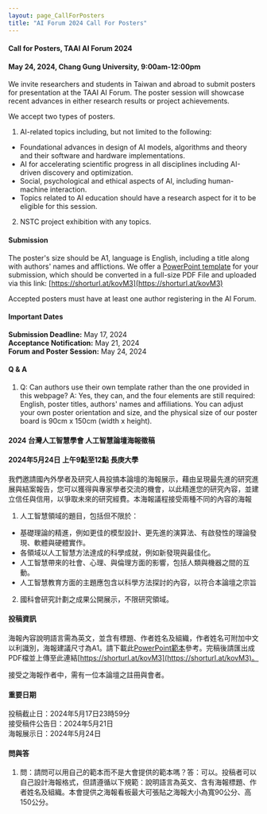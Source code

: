 ```yaml
---
layout: page_CallForPosters
title: "AI Forum 2024 Call For Posters"
---
```


#### Call for Posters, TAAI AI Forum 2024
#### May 24, 2024, Chang Gung University, 9:00am-12:00pm

We invite researchers and students in Taiwan and abroad to submit posters for presentation at the TAAI AI Forum. The poster session will showcase recent advances in either research results or project achievements. 

We accept two types of posters.
1. AI-related topics including, but not limited to the following:
- Foundational advances in design of AI models, algorithms and theory and their software and hardware implementations.
- AI for accelerating scientific progress in all disciplines including AI-driven discovery and optimization.
- Social, psychological and ethical aspects of AI, including human-machine interaction.
- Topics related to AI education should have a research aspect for it to be eligible for this session.
2. NSTC project exhibition with any topics.

#### Submission

The poster's size should be A1, language is English, including a title along with authors' names and afflictions. We offer a [PowerPoint template](https://docs.google.com/presentation/d/17yOpgadtPBwS3zAoy23DtTxeMtN1ZCce/edit?usp=sharing&ouid=117648312492788736391&rtpof=true&sd=true) for your submission, which should be converted in a full-size PDF File and uploaded via this link: [https://shorturl.at/kovM3](https://shorturl.at/kovM3)

Accepted posters must have at least one author registering in the AI Forum. 

#### Important Dates
**Submission Deadline:** May 17, 2024 <br/>
**Acceptance Notification:** May 21, 2024<br/>
**Forum and Poster Session:** May 24, 2024<br/>

#### Q & A
1. Q: Can authors use their own template rather than the one provided in this webpage? A: Yes, they can, and the four elements are still required: English, poster titles, authors' names and affiliations. You can adjust your own poster orientation and size, and the physical size of our poster board is 90cm x 150cm (width x height).

#### 2024 台灣人工智慧學會 人工智慧論壇海報徵稿
#### 2024年5月24日 上午9點至12點 長庚大學

我們邀請國內外學者及研究人員投搞本論壇的海報展示，藉由呈現最先進的研究進展與結案報告，您可以獲得與專家學者交流的機會，以此精進您的研究內容，並建立信任與信用，以爭取未來的研究經費。本海報議程接受兩種不同的內容的海報

1. 人工智慧領域的題目，包括但不限於：
- 基礎理論的精進，例如更佳的模型設計、更先進的演算法、有啟發性的理論發現、軟體與硬體實作。
- 各領域以人工智慧方法達成的科學成就，例如新發現與最佳化。
- 人工智慧帶來的社會、心理、與倫理方面的影響，包括人類與機器之間的互動。
- 人工智慧教育方面的主題應包含以科學方法探討的內容，以符合本論壇之宗旨
2. 國科會研究計劃之成果公開展示，不限研究領域。

#### 投稿資訊

海報內容說明語言需為英文，並含有標題、作者姓名及組織，作者姓名可附加中文以利識別，海報建議尺寸為A1。請下載此[PowerPoint範本](https://changgunguniversity-my.sharepoint.com/:p:/g/personal/d000019097_cgu_edu_tw/EZyukcZcilRJl2iz-QbwXmYBnXsZGwrtTfY9nlsGNGDBgQ?e=9ffwAs)參考。完稿後請匯出成PDF檔並上傳至此連結[https://shorturl.at/kovM3](https://shorturl.at/kovM3)。

接受之海報作者中，需有一位本論壇之註冊與會者。

#### 重要日期
投稿截止日：2024年5月17日23時59分 <br/>
接受稿件公告日：2024年5月21日 <br/>
海報展示日：2024年5月24日<br/>

#### 問與答
1. 問：請問可以用自己的範本而不是大會提供的範本嗎？答：可以。投稿者可以自己設計海報格式，但請遵循以下規範：說明語言為英文、含有海報標題、作者姓名及組織。本會提供之海報看板最大可張貼之海報大小為寬90公分、高150公分。

